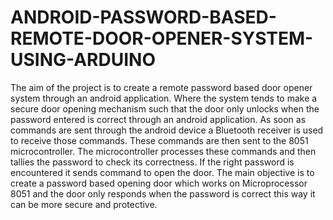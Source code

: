 # ANDROID-PASSWORD-BASED-REMOTE-DOOR-OPENER-SYSTEM-USING-ARDUINO
The aim of the project is to create a remote password based door opener system through an android application. Where the system tends to make a secure door opening mechanism such that the door only unlocks when the password entered is correct through an android application. As soon as commands are sent through the android device a Bluetooth receiver is used to receive those commands. These commands are then sent to the 8051 microcontroller. The microcontroller processes these commands and then tallies the password to check its correctness. If the right password is encountered it sends command to open the door. The main objective is to create a password based opening door which works on Microprocessor 8051 and the door only responds when the password is correct this way it can be more secure and protective.
